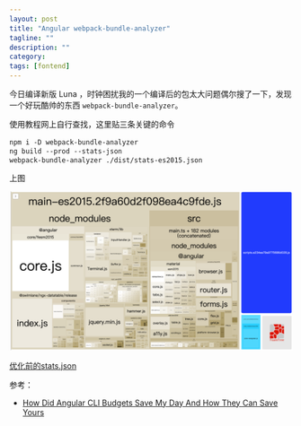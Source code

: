 ```yaml
---
layout: post
title: "Angular webpack-bundle-analyzer"
tagline: ""
description: ""
category: 
tags: [fontend]
---
```


今日编译新版 Luna ，时钟困扰我的一个编译后的包太大问题偶尔搜了一下，发现一个好玩酷帅的东西 `webpack-bundle-analyzer`。

使用教程网上自行查找，这里贴三条关键的命令

```
npm i -D webpack-bundle-analyzer
ng build --prod --stats-json
webpack-bundle-analyzer ./dist/stats-es2015.json
```

上图

![优化前截图](/assets/luna/before_analysis.png)

[优化前的stats.json](/assets/luna/before_analysis.json)







参考：

 - [How Did Angular CLI Budgets Save My Day And How They Can Save Yours](https://medium.com/dailyjs/how-did-angular-cli-budgets-save-my-day-and-how-they-can-save-yours-300d534aae7a)
